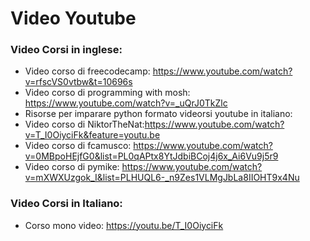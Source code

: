 # Video Youtube
### Video Corsi in inglese:
- Video corso di freecodecamp: https://www.youtube.com/watch?v=rfscVS0vtbw&t=10696s
- Video corso di programming with mosh: https://www.youtube.com/watch?v=_uQrJ0TkZlc
- Risorse per imparare python formato videorsi youtube in italiano:
- Video corso di NiktorTheNat:https://www.youtube.com/watch?v=T_I0OiyciFk&feature=youtu.be
- Video corso di fcamusco: https://www.youtube.com/watch?v=0MBpoHEjfG0&list=PL0qAPtx8YtJdbiBCoj4j6x_Ai6Vu9j5r9
- Video corso di pymike: https://www.youtube.com/watch?v=mXWXUzgok_I&list=PLHUQL6-_n9Zes1VLMgJbLa8IIOHT9x4Nu

### Video Corsi in Italiano:
- Corso mono video: https://youtu.be/T_I0OiyciFk



